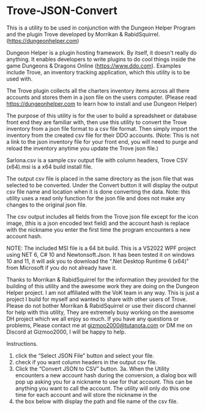 # Trove-JSON-Convert
This is a utility to be used in conjunction with the Dungeon Helper Program and the plugin Trove developed by Morrikan & RabidSquirrel. (https://dungeonhelper.com) 

Dungeon Helper is a plugin hosting framework. By itself, it doesn't really do anything. It enables developers to write plugins to do cool things inside the game Dungeons & Dragons Online (https://www.ddo.com). Examples include Trove, an inventory tracking application, which this utility is to be used with.

The Trove plugin collects all the charters inventory items across all there accounts and stores them in a json file on the users computer. (Please read https://dungeonhelper.com to learn how to install and use Dungeon Helper)

The purpose of this utility is for the user to build a spreadsheet or database front end they are familiar with, then use this utility to convert the Trove inventory from a json file format to a csv file format. Then simply import the inventory from the created csv file for their DDO accounts. (Note: This is not a link to the json inventory file for your front end, you will need to purge and reload the inventory anytime you update the Trove json file.) 

Sarlona.csv is a sample csv output file with column headers, Trove CSV (x64).msi is a x64 build install file.

The output csv file is placed in the same directory as the json file that was selected to be converted. Under the Convert button it will display the output csv file name and location when it is done converting the data. Note: this utility uses a read only function for the json file and does not make any changes to the original json file.

The csv output includes all fields from the Trove json file except for the icon image, (this is a json encoded text field) and the account hash is replace with the nickname you enter the first time the program encounters a new account hash. 

NOTE: The included MSI file is a 64 bit build. 
This is a VS2022 WPF project using NET 6, C# 10 and Newtonsoft.Json. 
It has been tested it on windows 10 and 11, it will ask you to download the “.Net Desktop Runtime 6 (x64)” from Microsoft if you do not already have it. 

Thanks to Morrikan & RabidSquirrel for the information they provided for the building of this utility and the awesome work they are doing on the Dungeon Helper project. I am not affiliated with the VoK team in any way. This is just a project I build for myself and wanted to share with other users of Trove. Please do not bother Morrikan & RabidSquirrel or use their discord channel for help with this utility, They are extremely busy working on the awesome DH project which we all enjoy so much. If you have any questions or problems, Please contact me at gizmoo2000@tutanota.com or DM me on Discord at Gizmoo2000, I will be happy to help.

Instructions.

1. click the “Select JSON File” button and select your file.
2. check if you want column headers in the output csv file.
3. Click the “Convert JSON to CSV” button.
3a.	When the Utility encounters a new account hash during the conversion, a dialog box will pop up asking you for a nickname to use for that account. This can be anything you want to call the account. The utility will only do this one time for each account and will store the nickname in the 
4. the box below with display the path and file name of the csv file.

